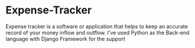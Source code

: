 # Expense-Tracker
Expense tracker is a software or application that helps to keep an accurate record of  your money inflow and outflow. I've used Python as the Back-end language with Django Framework for the support
